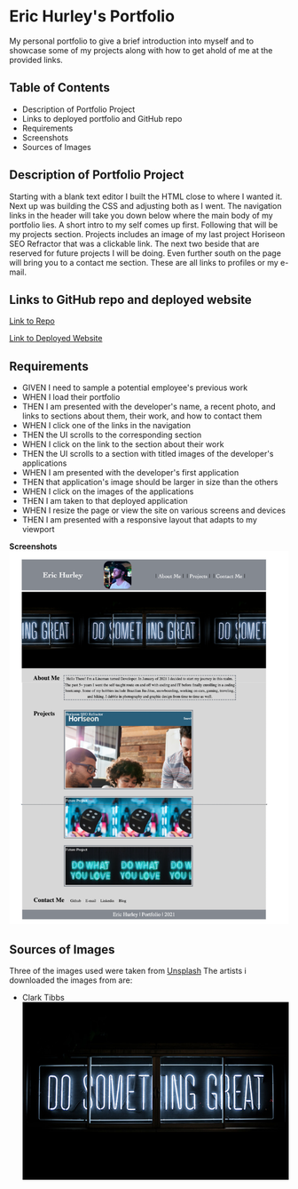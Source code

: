 # Eric Hurley's Portfolio

My personal portfolio to give a brief introduction into myself and to showcase some of my projects along with how to get ahold of me at the provided links.

## Table of Contents
- Description of Portfolio Project
- Links to deployed portfolio and GitHub repo
- Requirements
- Screenshots
- Sources of Images

## Description of Portfolio Project
Starting with a blank text editor I built the HTML close to where I wanted it.  Next up was building the CSS and adjusting both as I went. The navigation links in the header will take you down below where the main body of my portfolio lies. A short intro to my self comes up first. Following that will be my projects section. Projects includes an image of my last project Horiseon SEO Refractor that was a clickable link.  The next two beside that are reserved for future projects I will be doing. Even further south on the page will bring you to a contact me section.  These are all links to profiles or my e-mail.

## Links to GitHub repo and deployed website
[Link to Repo](https://github.com/HurleySquared/hurley-portfolio)

[Link to Deployed Website](https://hurleysquared.github.io/hurley-portfolio/)



## Requirements
- GIVEN I need to sample a potential employee's previous work
- WHEN I load their portfolio
- THEN I am presented with the developer's name, a recent photo, and links to sections about them, their work, and how to contact them
- WHEN I click one of the links in the navigation
- THEN the UI scrolls to the corresponding section
- WHEN I click on the link to the section about their work
- THEN the UI scrolls to a section with titled images of the developer's applications
- WHEN I am presented with the developer's first application
- THEN that application's image should be larger in size than the others
- WHEN I click on the images of the applications
- THEN I am taken to that deployed application
- WHEN I resize the page or view the site on various screens and devices
- THEN I am presented with a responsive layout that adapts to my viewport

**Screenshots**
![Eric Hurley Portfolio](images/hurley-whole-portfolio.png)

## Sources of Images
Three of the images used were taken from [Unsplash](https://unsplash.com/)
The artists i downloaded the images from are:
- Clark Tibbs 
![Do Something Great](images/somethinggreat.jpg)
